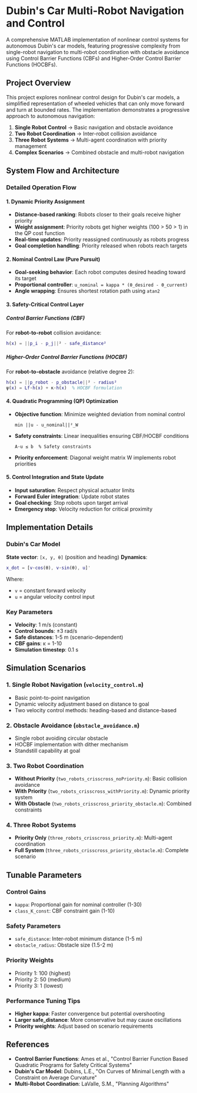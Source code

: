 # Dubin's Car Multi-Robot Navigation and Control

A comprehensive MATLAB implementation of nonlinear control systems for autonomous Dubin's car models, featuring progressive complexity from single-robot navigation to multi-robot coordination with obstacle avoidance using Control Barrier Functions (CBFs) and Higher-Order Control Barrier Functions (HOCBFs).

## Project Overview

This project explores nonlinear control design for Dubin's car models, a simplified representation of wheeled vehicles that can only move forward and turn at bounded rates. The implementation demonstrates a progressive approach to autonomous navigation:

1. **Single Robot Control** → Basic navigation and obstacle avoidance
2. **Two Robot Coordination** → Inter-robot collision avoidance 
3. **Three Robot Systems** → Multi-agent coordination with priority management
4. **Complex Scenarios** → Combined obstacle and multi-robot navigation

## System Flow and Architecture

### Detailed Operation Flow

#### 1. Dynamic Priority Assignment
- **Distance-based ranking**: Robots closer to their goals receive higher priority
- **Weight assignment**: Priority robots get higher weights (100 > 50 > 1) in the QP cost function
- **Real-time updates**: Priority reassigned continuously as robots progress
- **Goal completion handling**: Priority released when robots reach targets

#### 2. Nominal Control Law (Pure Pursuit)
- **Goal-seeking behavior**: Each robot computes desired heading toward its target
- **Proportional controller**: `u_nominal = kappa * (θ_desired - θ_current)`
- **Angle wrapping**: Ensures shortest rotation path using `atan2`

#### 3. Safety-Critical Control Layer

##### Control Barrier Functions (CBF)
For **robot-to-robot** collision avoidance:
```matlab
h(x) = ||p_i - p_j||² - safe_distance²
```

##### Higher-Order Control Barrier Functions (HOCBF)
For **robot-to-obstacle** avoidance (relative degree 2):
```matlab
h(x) = ||p_robot - p_obstacle||² - radius²
ψ(x) = Lf·h(x) + κ·h(x)  % HOCBF formulation
```

#### 4. Quadratic Programming (QP) Optimization
- **Objective function**: Minimize weighted deviation from nominal control
  ```
  min ||u - u_nominal||²_W
  ```
- **Safety constraints**: Linear inequalities ensuring CBF/HOCBF conditions
  ```
  A·u ≤ b  % Safety constraints
  ```
- **Priority enforcement**: Diagonal weight matrix W implements robot priorities

#### 5. Control Integration and State Update
- **Input saturation**: Respect physical actuator limits
- **Forward Euler integration**: Update robot states
- **Goal checking**: Stop robots upon target arrival
- **Emergency stop**: Velocity reduction for critical proximity

## Implementation Details

### Dubin's Car Model
**State vector**: `[x, y, θ]` (position and heading)
**Dynamics**:
```matlab
x_dot = [v·cos(θ), v·sin(θ), u]'
```
Where:
- `v` = constant forward velocity
- `u` = angular velocity control input

### Key Parameters
- **Velocity**: 1 m/s (constant)
- **Control bounds**: ±3 rad/s
- **Safe distances**: 1-5 m (scenario-dependent)
- **CBF gains**: κ = 1-10
- **Simulation timestep**: 0.1 s

## Simulation Scenarios

### 1. **Single Robot Navigation** (`velocity_control.m`)
- Basic point-to-point navigation
- Dynamic velocity adjustment based on distance to goal
- Two velocity control methods: heading-based and distance-based

### 2. **Obstacle Avoidance** (`obstacle_avoidance.m`)
- Single robot avoiding circular obstacle
- HOCBF implementation with dither mechanism
- Standstill capability at goal

### 3. **Two Robot Coordination** 
- **Without Priority** (`two_robots_crisscross_noPriority.m`): Basic collision avoidance
- **With Priority** (`two_robots_crisscross_withPriority.m`): Dynamic priority system
- **With Obstacle** (`two_robots_crisscross_priority_obstacle.m`): Combined constraints

### 4. **Three Robot Systems**
- **Priority Only** (`three_robots_crisscross_priority.m`): Multi-agent coordination
- **Full System** (`three_robots_crisscross_priority_obstacle.m`): Complete scenario

## Tunable Parameters

### Control Gains
- `kappa`: Proportional gain for nominal controller (1-30)
- `class_K_const`: CBF constraint gain (1-10)

### Safety Parameters
- `safe_distance`: Inter-robot minimum distance (1-5 m)
- `obstacle_radius`: Obstacle size (1.5-2 m)

### Priority Weights
- Priority 1: 100 (highest)
- Priority 2: 50 (medium)  
- Priority 3: 1 (lowest)

### Performance Tuning Tips
- **Higher kappa**: Faster convergence but potential overshooting
- **Larger safe_distance**: More conservative but may cause oscillations
- **Priority weights**: Adjust based on scenario requirements

## References

- **Control Barrier Functions**: Ames et al., "Control Barrier Function Based Quadratic Programs for Safety Critical Systems"
- **Dubin's Car Model**: Dubins, L.E., "On Curves of Minimal Length with a Constraint on Average Curvature"
- **Multi-Robot Coordination**: LaValle, S.M., "Planning Algorithms"